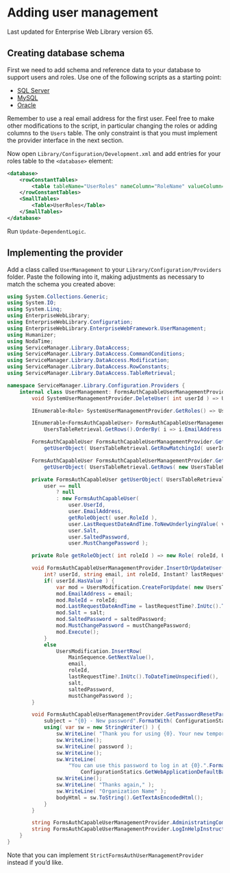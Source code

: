# Adding user management

Last updated for Enterprise Web Library version 65.


## Creating database schema

First we need to add schema and reference data to your database to support users and roles. Use one of the following scripts as a starting point:

*	[SQL Server](UserManagementSupplements/DatabaseScripts.md#sql-server)
*	[MySQL](UserManagementSupplements/DatabaseScripts.md#mysql)
*	[Oracle](UserManagementSupplements/DatabaseScripts.md#oracle)

Remember to use a real email address for the first user. Feel free to make other modifications to the script, in particular changing the roles or adding columns to the `Users` table. The only constraint is that you must implement the provider interface in the next section.

Now open `Library/Configuration/Development.xml` and add entries for your roles table to the `<database>` element:

```XML
<database>
	<rowConstantTables>
		<table tableName="UserRoles" nameColumn="RoleName" valueColumn="UserRoleId" />
	</rowConstantTables>
	<SmallTables>
		<Table>UserRoles</Table>
	</SmallTables>
</database>
```

Run `Update-DependentLogic`.


## Implementing the provider

Add a class called `UserManagement` to your `Library/Configuration/Providers` folder. Paste the following into it, making adjustments as necessary to match the schema you created above:

```C#
using System.Collections.Generic;
using System.IO;
using System.Linq;
using EnterpriseWebLibrary;
using EnterpriseWebLibrary.Configuration;
using EnterpriseWebLibrary.EnterpriseWebFramework.UserManagement;
using Humanizer;
using NodaTime;
using ServiceManager.Library.DataAccess;
using ServiceManager.Library.DataAccess.CommandConditions;
using ServiceManager.Library.DataAccess.Modification;
using ServiceManager.Library.DataAccess.RowConstants;
using ServiceManager.Library.DataAccess.TableRetrieval;

namespace ServiceManager.Library.Configuration.Providers {
	internal class UserManagement: FormsAuthCapableUserManagementProvider {
		void SystemUserManagementProvider.DeleteUser( int userId ) => UsersModification.DeleteRows( new UsersTableEqualityConditions.UserId( userId ) );

		IEnumerable<Role> SystemUserManagementProvider.GetRoles() => UserRolesTableRetrieval.GetAllRows().Select( i => getRoleObject( i.UserRoleId ) );

		IEnumerable<FormsAuthCapableUser> FormsAuthCapableUserManagementProvider.GetUsers() =>
			UsersTableRetrieval.GetRows().OrderBy( i => i.EmailAddress ).Select( getUserObject );

		FormsAuthCapableUser FormsAuthCapableUserManagementProvider.GetUser( int userId ) =>
			getUserObject( UsersTableRetrieval.GetRowMatchingId( userId, returnNullIfNoMatch: true ) );

		FormsAuthCapableUser FormsAuthCapableUserManagementProvider.GetUser( string email ) =>
			getUserObject( UsersTableRetrieval.GetRows( new UsersTableEqualityConditions.EmailAddress( email ) ).SingleOrDefault() );

		private FormsAuthCapableUser getUserObject( UsersTableRetrieval.Row user ) =>
			user == null
				? null
				: new FormsAuthCapableUser(
					user.UserId,
					user.EmailAddress,
					getRoleObject( user.RoleId ),
					user.LastRequestDateAndTime.ToNewUnderlyingValue( v => LocalDateTime.FromDateTime( v ).InUtc().ToInstant() ),
					user.Salt,
					user.SaltedPassword,
					user.MustChangePassword );

		private Role getRoleObject( int roleId ) => new Role( roleId, UserRolesRows.GetNameFromValue( roleId ), roleId == UserRolesRows.Administrator, false );

		void FormsAuthCapableUserManagementProvider.InsertOrUpdateUser(
			int? userId, string email, int roleId, Instant? lastRequestTime, int salt, byte[] saltedPassword, bool mustChangePassword ) {
			if( userId.HasValue ) {
				var mod = UsersModification.CreateForUpdate( new UsersTableEqualityConditions.UserId( userId.Value ) );
				mod.EmailAddress = email;
				mod.RoleId = roleId;
				mod.LastRequestDateAndTime = lastRequestTime?.InUtc().ToDateTimeUnspecified();
				mod.Salt = salt;
				mod.SaltedPassword = saltedPassword;
				mod.MustChangePassword = mustChangePassword;
				mod.Execute();
			}
			else
				UsersModification.InsertRow(
					MainSequence.GetNextValue(),
					email,
					roleId,
					lastRequestTime?.InUtc().ToDateTimeUnspecified(),
					salt,
					saltedPassword,
					mustChangePassword );
		}

		void FormsAuthCapableUserManagementProvider.GetPasswordResetParams( string email, string password, out string subject, out string bodyHtml ) {
			subject = "{0} - New password".FormatWith( ConfigurationStatics.SystemName );
			using( var sw = new StringWriter() ) {
				sw.WriteLine( "Thank you for using {0}. Your new temporary password is:".FormatWith( ConfigurationStatics.SystemName ) );
				sw.WriteLine();
				sw.WriteLine( password );
				sw.WriteLine();
				sw.WriteLine(
					"You can use this password to log in at {0}.".FormatWith(
						ConfigurationStatics.GetWebApplicationDefaultBaseUrl( WebApplicationNames.Website, false ) ) );
				sw.WriteLine();
				sw.WriteLine( "Thanks again," );
				sw.WriteLine( "Organization Name" );
				bodyHtml = sw.ToString().GetTextAsEncodedHtml();
			}
		}

		string FormsAuthCapableUserManagementProvider.AdministratingCompanyName => "Organization Name";
		string FormsAuthCapableUserManagementProvider.LogInHelpInstructions => "contact Organization Name.";
	}
}
```

Note that you can implement `StrictFormsAuthUserManagementProvider` instead if you’d like.
